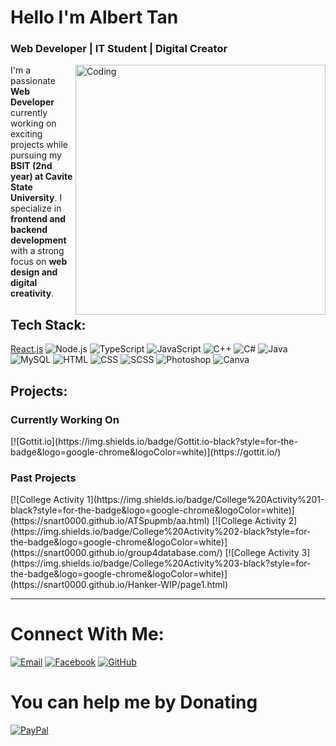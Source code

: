 <h1 align="left">Hello I'm Albert Tan</h1>
<h3 align="left">Web Developer | IT Student | Digital Creator  </h3>
<img align="right" alt="Coding" width="400" src="https://cdn.dribbble.com/users/1162077/screenshots/3848914/programmer.gif">


I'm a passionate **Web Developer** currently working on exciting projects while pursuing my **BSIT (2nd year) at Cavite State University**. I specialize in **frontend and backend development** with a strong focus on **web design and digital creativity**.  



 

<h2> Tech Stack: </h2>

[React.js](https://img.shields.io/badge/React.js-black?style=for-the-badge&logo=react&logoColor=white) 
![Node.js](https://img.shields.io/badge/Node.js-black?style=for-the-badge&logo=node.js&logoColor=white) 
![TypeScript](https://img.shields.io/badge/TypeScript-black?style=for-the-badge&logo=typescript&logoColor=white) 
![JavaScript](https://img.shields.io/badge/JavaScript-black?style=for-the-badge&logo=javascript&logoColor=white) 
![C++](https://img.shields.io/badge/C++-black?style=for-the-badge&logo=c%2B%2B&logoColor=white) 
![C#](https://img.shields.io/badge/C%23-black?style=for-the-badge&logo=c-sharp&logoColor=white) 
![Java](https://img.shields.io/badge/Java-black?style=for-the-badge&logo=java&logoColor=white) 
![MySQL](https://img.shields.io/badge/MySQL-black?style=for-the-badge&logo=mysql&logoColor=white) 
![HTML](https://img.shields.io/badge/HTML-black?style=for-the-badge&logo=html5&logoColor=white) 
![CSS](https://img.shields.io/badge/CSS-black?style=for-the-badge&logo=css3&logoColor=white) 
![SCSS](https://img.shields.io/badge/SCSS-black?style=for-the-badge&logo=sass&logoColor=white) 
![Photoshop](https://img.shields.io/badge/Photoshop-black?style=for-the-badge&logo=adobe-photoshop&logoColor=white) 
![Canva](https://img.shields.io/badge/Canva-black?style=for-the-badge&logo=canva&logoColor=white)  


<h2> Projects: </h2>

<h3> Currently Working On  </h3>
[![Gottit.io](https://img.shields.io/badge/Gottit.io-black?style=for-the-badge&logo=google-chrome&logoColor=white)](https://gottit.io/)  

<h3> Past Projects </h3> 
[![College Activity 1](https://img.shields.io/badge/College%20Activity%201-black?style=for-the-badge&logo=google-chrome&logoColor=white)](https://snart0000.github.io/ATSpupmb/aa.html)  
[![College Activity 2](https://img.shields.io/badge/College%20Activity%202-black?style=for-the-badge&logo=google-chrome&logoColor=white)](https://snart0000.github.io/group4database.com/)  
[![College Activity 3](https://img.shields.io/badge/College%20Activity%203-black?style=for-the-badge&logo=google-chrome&logoColor=white)](https://snart0000.github.io/Hanker-WIP/page1.html)  

---  

# Connect With Me: 

[![Email](https://img.shields.io/badge/Email-black?style=for-the-badge&logo=gmail&logoColor=white)](mailto:alberttan1814@gmail.com) 
[![Facebook](https://img.shields.io/badge/Facebook-black?style=for-the-badge&logo=facebook&logoColor=white)](https://www.facebook.com/abtttan/) 
[![GitHub](https://img.shields.io/badge/GitHub-black?style=for-the-badge&logo=github&logoColor=white)](https://github.com/snart0000)  


# You can help me by Donating
  [![PayPal](https://img.shields.io/badge/PayPal-black?style=for-the-badge&logo=paypal&logoColor=white)](https://paypal.me/@alberttan00)
